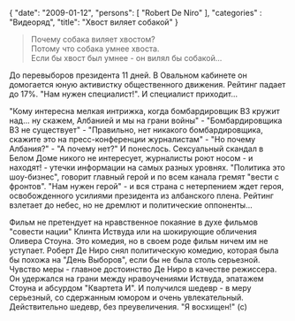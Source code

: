 {
   "date": "2009-01-12",
   "persons": [
      "Robert De Niro"
   ],
   "categories" : "Видеоряд",
   "title": "Хвост виляет собакой"
}

> Почему собака виляет хвостом?  
> Потому что собака умнее хвоста.  
> Если бы хвост был умнее - он вилял бы собакой...

До перевыборов президента 11 дней. В Овальном кабинете он домогается юную активистку общественного движения. Рейтинг падает до 17%. "Нам нужен специалист!". И специалист приходит...

"Кому интересна мелкая интрижка, когда бомбардировщик B3 кружит над... ну скажем, Албанией и мы на грани войны" - "Бомбардировщика B3 не существует" - "Правильно, нет никакого бомбардировщика, скажите это на пресс-конференции журналистам" - "Но почему Албания?" - "А почему нет?" И понеслось. Сексуальный скандал в Белом Доме никого не интересует, журналисты роют носом - и находят! - утечки информации на самых разных уровнях. "Политика это шоу-бизнес", говорит главный герой и по всем канала гремят "вести с фронтов". "Нам нужен герой" - и вся страна с нетерпением ждет героя, освобожденного усилиями президента из албанского плена. Рейтинг взлетает до небес, но не дремлют и политические оппоненты...

Фильм не претендует на нравственное покаяние в духе фильмов "совести нации" Клинта Иствуда или на шокирующие обличения Оливера Стоуна. Это комедия, но в своем роде фильм ничем им не уступает. Роберт Де Ниро снял политическую комедию, которая была бы похожа на "День Выборов", если бы не была столь серьезной. Чувство меры - главное достоинство Де Ниро в качестве режиссера. Он удержался на грани между нравоучениями Иствуда, эпатажем Стоуна и абсурдом "Квартета И". И получился шедевр - в меру серьезный, со сдержанным юмором и очень увлекательный. Действительно шедевр, без преувеличения. "Я восхищен!" (с)

